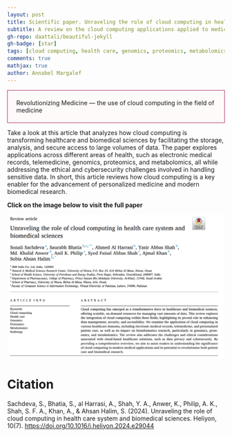 ```yaml
---
layout: post
title: Scientific paper. Unraveling the role of cloud computing in health care system and biomedical sciences
subtitle: A review on the cloud computing applications applied to medicine
gh-repo: daattali/beautiful-jekyll
gh-badge: [star]
tags: [cloud computing, health care, genomics, proteomics, metabolomics, radiology]
comments: true
mathjax: true
author: Annabel Margalef
---
```


<div style="border: 1px solid #a62564; padding: 20px; background-color: #FFFAFA;">
  Revolutionizing Medicine — the use of cloud computing in the field of medicine
</div>

Take a look at this article that analyzes how cloud computing is transforming healthcare and biomedical sciences by facilitating the storage, analysis, and secure access to large volumes of data.
The paper explores applications across different areas of health, such as electronic medical records, telemedicine, genomics, proteomics, and metabolomics, all while addressing the ethical and cybersecurity challenges involved in handling sensitive data.
In short, this article reviews how cloud computing is a key enabler for the advancement of personalized medicine and modern biomedical research.

**Click on the image below to visit the full paper**

[![Image and link to the paper](/images/Unravelingtheroleofcloudcomputinginhealthcaresystemand.png)](https://doi.org/10.1016/j.heliyon.2024.e29044)


# Citation
Sachdeva, S., Bhatia, S., al Harrasi, A., Shah, Y. A., Anwer, K., Philip, A. K., Shah, S. F. A., Khan, A., & Ahsan Halim, S. (2024). Unraveling the role of cloud computing in health care system and biomedical sciences. Heliyon, 10(7). https://doi.org/10.1016/j.heliyon.2024.e29044



